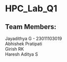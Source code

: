 # HPC_Lab_Q1


Team Members:
---------------

Jayadithya G   - 23011103019
<br/>
Abhishek Pratipati
<br/>
Girish RK
<br/>
Haresh Aditya S
<br/>
